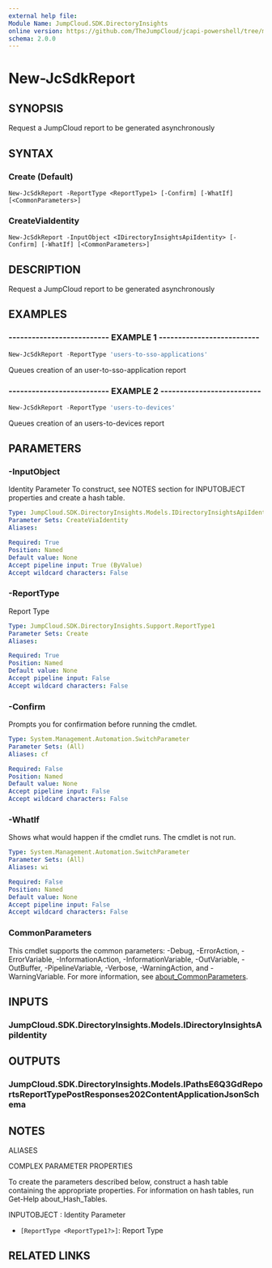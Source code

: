 ```yaml
---
external help file:
Module Name: JumpCloud.SDK.DirectoryInsights
online version: https://github.com/TheJumpCloud/jcapi-powershell/tree/master/SDKs/PowerShell/JumpCloud.SDK.DirectoryInsights/docs/exports/New-JcSdkReport.md
schema: 2.0.0
---
```


# New-JcSdkReport

## SYNOPSIS
Request a JumpCloud report to be generated asynchronously

## SYNTAX

### Create (Default)
```
New-JcSdkReport -ReportType <ReportType1> [-Confirm] [-WhatIf] [<CommonParameters>]
```

### CreateViaIdentity
```
New-JcSdkReport -InputObject <IDirectoryInsightsApiIdentity> [-Confirm] [-WhatIf] [<CommonParameters>]
```

## DESCRIPTION
Request a JumpCloud report to be generated asynchronously

## EXAMPLES

### -------------------------- EXAMPLE 1 --------------------------
```powershell
New-JcSdkReport -ReportType 'users-to-sso-applications'
```

Queues creation of an user-to-sso-application report

### -------------------------- EXAMPLE 2 --------------------------
```powershell
New-JcSdkReport -ReportType 'users-to-devices'
```

Queues creation of an users-to-devices report

## PARAMETERS

### -InputObject
Identity Parameter
To construct, see NOTES section for INPUTOBJECT properties and create a hash table.

```yaml
Type: JumpCloud.SDK.DirectoryInsights.Models.IDirectoryInsightsApiIdentity
Parameter Sets: CreateViaIdentity
Aliases:

Required: True
Position: Named
Default value: None
Accept pipeline input: True (ByValue)
Accept wildcard characters: False
```

### -ReportType
Report Type

```yaml
Type: JumpCloud.SDK.DirectoryInsights.Support.ReportType1
Parameter Sets: Create
Aliases:

Required: True
Position: Named
Default value: None
Accept pipeline input: False
Accept wildcard characters: False
```

### -Confirm
Prompts you for confirmation before running the cmdlet.

```yaml
Type: System.Management.Automation.SwitchParameter
Parameter Sets: (All)
Aliases: cf

Required: False
Position: Named
Default value: None
Accept pipeline input: False
Accept wildcard characters: False
```

### -WhatIf
Shows what would happen if the cmdlet runs.
The cmdlet is not run.

```yaml
Type: System.Management.Automation.SwitchParameter
Parameter Sets: (All)
Aliases: wi

Required: False
Position: Named
Default value: None
Accept pipeline input: False
Accept wildcard characters: False
```

### CommonParameters
This cmdlet supports the common parameters: -Debug, -ErrorAction, -ErrorVariable, -InformationAction, -InformationVariable, -OutVariable, -OutBuffer, -PipelineVariable, -Verbose, -WarningAction, and -WarningVariable. For more information, see [about_CommonParameters](http://go.microsoft.com/fwlink/?LinkID=113216).

## INPUTS

### JumpCloud.SDK.DirectoryInsights.Models.IDirectoryInsightsApiIdentity

## OUTPUTS

### JumpCloud.SDK.DirectoryInsights.Models.IPathsE6Q3GdReportsReportTypePostResponses202ContentApplicationJsonSchema

## NOTES

ALIASES

COMPLEX PARAMETER PROPERTIES

To create the parameters described below, construct a hash table containing the appropriate properties. For information on hash tables, run Get-Help about_Hash_Tables.


INPUTOBJECT <IDirectoryInsightsApiIdentity>: Identity Parameter
  - `[ReportType <ReportType1?>]`: Report Type

## RELATED LINKS

